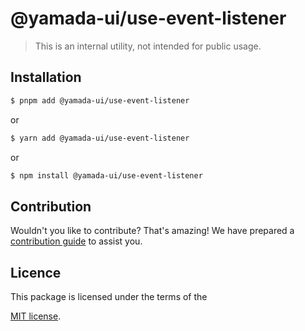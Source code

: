# @yamada-ui/use-event-listener

> This is an internal utility, not intended for public usage.

## Installation

```sh
$ pnpm add @yamada-ui/use-event-listener
```

or

```sh
$ yarn add @yamada-ui/use-event-listener
```

or

```sh
$ npm install @yamada-ui/use-event-listener
```

## Contribution

Wouldn't you like to contribute? That's amazing! We have prepared a [contribution guide](https://github.com/hirotomoyamada/yamada-ui/blob/main/CONTRIBUTING.md) to assist you.

## Licence

This package is licensed under the terms of the

[MIT license](https://github.com/hirotomoyamada/yamada-ui/blob/main/LICENSE).
